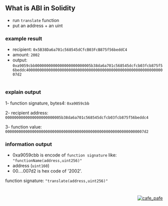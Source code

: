 ## What is ABI in Solidity

- run `translate` function
- put an address + an uint

### example result
- recipient: `0x5B38Da6a701c568545dCfcB03FcB875f56beddC4`
- amount: `2002`
- output: `0xa9059cbb0000000000000000000000005b38da6a701c568545dcfcb03fcb875f56beddc400000000000000000000000000000000000000000000000000000000000007d2`

#

### explain output
1- function signature, bytes4: `0xa9059cbb`

2- recipient address: `0000000000000000000000005b38da6a701c568545dcfcb03fcb875f56beddc4`

3- function value: `00000000000000000000000000000000000000000000000000000000000007d2`

### information output
- 0xa9059cbb is encode of `function signature` like: `"functionName(address,uint256)"`
- address (`uint160`)
- 00....007d2 is hex code of '2002'.


function signature: `"translate(address,uint256)"`

#

<p align="right"> 
<a href="https://github.com/mosi-sol/live-contracts-s2" target="blank">
  <img src="https://img.shields.io/badge/License-MIT-blue?style=flat" alt="cafe_pafe" /></a>  
</p>
